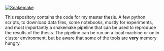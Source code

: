[![Snakemake](https://img.shields.io/badge/snakemake-≥8.14.0-brightgreen.svg?style=flat)](https://snakemake.readthedocs.io)

This repository contains the code for my master thesis. A few python scripts, to download data files, some notebooks, mostly for experiments, and most importantly a snakemake pipeline that can be used to reproduce the results of the thesis. The pipeline can be run on a local machine or on in cluster environment, but be aware that some of the tools are **very** memory hungry.
